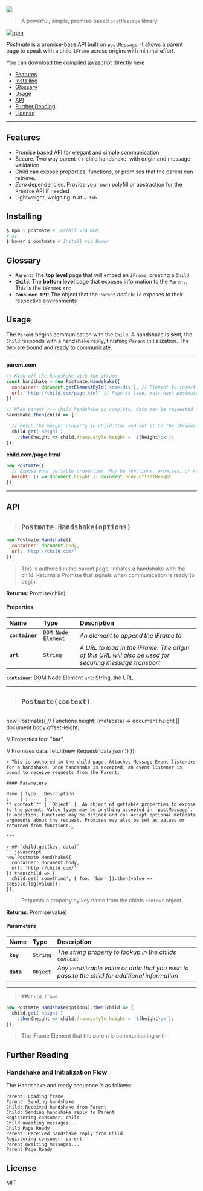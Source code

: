 <a href="https://github.com/dollarshaveclub/postmate">
  <img src="https://dollarshaveclub.github.io/postmate/assets/postmate-v3.svg">
</a>

> A powerful, simple, promise-based `postMessage` library.

[![npm][npm-image]][npm-url]

[npm-image]: https://img.shields.io/npm/v/postmate.svg?style=flat-square
[npm-url]: https://www.npmjs.com/package/postmate

_Postmate_ is a promise-base API built on `postMessage`. It allows a parent page
to speak with a child `iFrame` across origins with minimal effort.

You can download the compiled javascript directly [here](/build/postmate.min.js)

* [Features](#features)
* [Installing](#installing)
* [Glossary](#glossary)
* [Usage](#usage)
* [API](#api)
* [Further Reading](#further-reading)
* [License](#license)

***

## Features
* Promise based API for elegant and simple communication
* Secure. Two way parent <-> child handshake, with origin and message validation.
* Child can expose properties, functions, or promises that the parent can retrieve.
* *Zero* dependencies. Provide your own polyfill or abstraction for the `Promise` API if needed
* Lightweight, weighing in at ~ `3kb`

## Installing
```bash
$ npm i postmate # Install via NPM
# or
$ bower i postmate # Install via Bower
```

## Glossary
* **`Parent`**: The **top level** page that will embed an `iFrame`, creating a `Child`
* **`Child`**: The **bottom level** page that exposes information to the `Parent`. This is the `iFrame`s `src`
* **`Consumer API`**: The object that the `Parent` _and_ `Child` exposes to their respective environments

## Usage
The `Parent` begins communication with the `Child`. A handshake is sent, the `Child` responds with
a handshake reply, finishing `Parent` initialization. The two are bound and ready to communicate.

***

**parent.com**
```javascript
// Kick off the handshake with the iFrame
const handshake = new Postmate.Handshake({
  container: document.getElementById('some-div'), // Element to inject frame into
  url: 'http://child.com/page.html' // Page to load, must have postmate.js. This will also be the origin used for communication.
});

// When parent <-> child handshake is complete, data may be requested from the child
handshake.then(child => {

  // Fetch the height property in child.html and set it to the iFrames height
  child.get('height')
    .then(height => child.frame.style.height = `${height}px`);
});
```

**child.com/page.html**
```javascript
new Postmate({
  // Expose your gettable properties. May be functions, promises, or regular values
  height: () => document.height || document.body.offsetHeight
});
```

***

## API
> ## `Postmate.Handshake(options)`
```javascript
new Postmate.Handshake({
  container: document.body,
  url: 'http://child.com/'
});
```
> This is authored in the parent page. Initiates a handshake with the child. Returns a Promise that signals when communication is ready to begin.

**Returns**: Promise(child)

#### Properties

Name | Type | Description
:--- | :--- | :---
**`container`** | `DOM Node Element` | _An element to append the iFrame to_
**`url`** | `String` | _A URL to load in the iFrame. The origin of this URL will also be used for securing message transport_

**`container`**: DOM Node Element
**`url`**: String, the URL

***

> ## `Postmate(context)`


> ```javascript
new Postmate({
  // Functions
  height: (metadata) => document.height || document.body.offsetHeight,
>  
  // Properties
  foo: "bar",
>  
  // Promises
  data: fetch(new Request('data.json'))
});
```
> This is authored in the child page. Attaches Message Event listeners for a handshake. Once handshake is accepted, an event listener is bound to receive requests from the Parent.

#### Parameters

Name | Type | Description
:--- | :--- | :---
**`context`** | `Object` | _An object of gettable properties to expose to the parent. Value types may be anything accepted in `postMessage`. In addition, functions may be defined and can accept optional metadata arguments about the request. Promises may also be set as values or returned from functions._

***

> ## `child.get(key, data)`
```javascript
new Postmate.Handshake({
  container: document.body,
  url: 'http://child.com/'
}).then(child => {
  child.get('something', { foo: 'bar' }).then(value => console.log(value));
});
```
> Requests a property by key name from the childs `context` object.

**Returns**: Promise(value)

#### Parameters

Name | Type | Description
:--- | :--- | :---
**`key`** | `String` | _The string property to lookup in the childs `context`_
**`data`** | `Object` | _Any serializable value or data that you wish to pass to the child for additional information_

***

> ##`child.frame`
```javascript
new Postmate.Handshake(options).then(child => {
  child.get('height')
    .then(height => child.frame.style.height = `${height}px`);
});
```
> The iFrame Element that the parent is communicating with

## Further Reading

### Handshake and Initialization Flow

The Handshake and ready sequence is as follows:
```
Parent: Loading frame
Parent: Sending handshake
Child: Received handshake from Parent
Child: Sending handshake reply to Parent
Registering consumer: child
Child awaiting messages...
Child Page Ready
Parent: Received handshake reply from Child
Registering consumer: parent
Parent awaiting messages...
Parent Page Ready
```

## License
MIT
